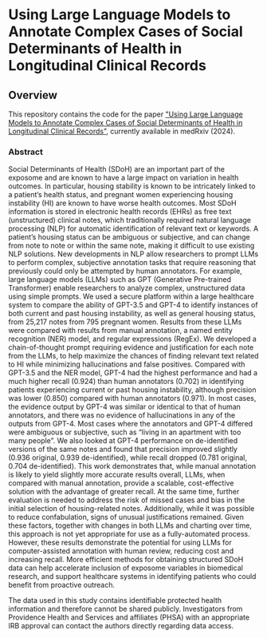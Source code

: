 # Using Large Language Models to Annotate Complex Cases of Social Determinants of Health in Longitudinal Clinical Records

## Overview

This repository contains the code for the paper ["Using Large Language Models to Annotate Complex Cases of Social Determinants of Health in Longitudinal Clinical Records"](https://www.medrxiv.org/content/10.1101/2024.04.25.24306380v1), currently available in medRxiv (2024). 

### Abstract
Social Determinants of Health (SDoH) are an important part of the exposome and are known to have a large impact on variation in health outcomes. In particular, housing stability is known to be intricately linked to a patient’s health status, and pregnant women experiencing housing instability (HI) are known to have worse health outcomes. Most SDoH information is stored in electronic health records (EHRs) as free text (unstructured) clinical notes, which traditionally required natural language processing (NLP) for automatic identification of relevant text or keywords. A patient’s housing status can be ambiguous or subjective, and can change from note to note or within the same note, making it difficult to use existing NLP solutions. New developments in NLP allow researchers to prompt LLMs to perform complex, subjective annotation tasks that require reasoning that previously could only be attempted by human annotators. For example, large language models (LLMs) such as GPT (Generative Pre-trained Transformer) enable researchers to analyze complex, unstructured data using simple prompts. We used a secure platform within a large healthcare system to compare the ability of GPT-3.5 and GPT-4 to identify instances of both current and past housing instability, as well as general housing status, from 25,217 notes from 795 pregnant women. Results from these LLMs were compared with results from manual annotation, a named entity recognition (NER) model, and regular expressions (RegEx). We developed a chain-of-thought prompt requiring evidence and justification for each note from the LLMs, to help maximize the chances of finding relevant text related to HI while minimizing hallucinations and false positives. Compared with GPT-3.5 and the NER model, GPT-4 had the highest performance and had a much higher recall (0.924) than human annotators (0.702) in identifying patients experiencing current or past housing instability, although precision was lower (0.850) compared with human annotators (0.971). In most cases, the evidence output by GPT-4 was similar or identical to that of human annotators, and there was no evidence of hallucinations in any of the outputs from GPT-4. Most cases where the annotators and GPT-4 differed were ambiguous or subjective, such as “living in an apartment with too many people”. We also looked at GPT-4 performance on de-identified versions of the same notes and found that precision improved slightly (0.936 original, 0.939 de-identified), while recall dropped (0.781 original, 0.704 de-identified). This work demonstrates that, while manual annotation is likely to yield slightly more accurate results overall, LLMs, when compared with manual annotation, provide a scalable, cost-effective solution with the advantage of greater recall. At the same time, further evaluation is needed to address the risk of missed cases and bias in the initial selection of housing-related notes. Additionally, while it was possible to reduce confabulation, signs of unusual justifications remained. Given these factors, together with changes in both LLMs and charting over time, this approach is not yet appropriate for use as a fully-automated process. However, these results demonstrate the potential for using LLMs for computer-assisted annotation with human review, reducing cost and increasing recall. More efficient methods for obtaining structured SDoH data can help accelerate inclusion of exposome variables in biomedical research, and support healthcare systems in identifying patients who could benefit from proactive outreach.


The data used in this study contains identifiable protected health information and therefore cannot be shared publicly. Investigators from Providence Health and Services and affiliates (PHSA) with an appropriate IRB approval can contact the authors directly regarding data access.

